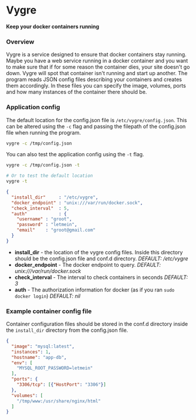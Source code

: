 # Vygre
**Keep your docker containers running**

### Overview
Vygre is a service designed to ensure that docker containers stay running. Maybe you have a web service running in a docker container and you want to make sure that if for some reason the container dies, your site doesn't go down. Vygre will spot that container isn't running and start up another.
The program reads JSON config files describing your containers and creates them accordingly. In these files you can specify the image, volumes, ports and how many instances of the container there should be.

### Application config
The default location for the config.json file is `/etc/vygre/config.json`. This can be altered using the `-c` flag and passing the filepath of the config.json file when running the program.

```sh
vygre -c /tmp/config.json
```

You can also test the application config using the `-t` flag.

```sh
vygre -c /tmp/config.json -t

# Or to test the default location
vygre -t
```

```json
{
  "install_dir"     : "/etc/vygre",
  "docker_endpoint" : "unix:///var/run/docker.sock",
  "check_interval"  : 5,
  "auth"            : {
    "username" : "groot",
    "password" : "letmein",
    "email"    : "groot@gmail.com"
  }
}
```
* **install_dir** - the location of the vygre config files. Inside this directory should be the config.json file and conf.d directory. *DEFAULT: /etc/vygre*
* **docker_endpoint** - The docker endpoint to query. *DEFAULT: unix:///var/run/docker.sock*
* **check_interval** - The interval to check containers in seconds *DEFAULT: 3*
* **auth** - The authorization information for docker (as if you ran `sudo docker login`) *DEFAULT: nil*

### Example container config file
Container configuration files should be stored in the conf.d directory inside the `install_dir` directory from the config.json file. 
```json
{
  "image": "mysql:latest",
  "instances": 1,
  "hostname": "app-db",
  "env": [
    "MYSQL_ROOT_PASSWORD=letmein"
  ],
  "ports": {
    "3306/tcp": [{"HostPort": "3306"}]
  },
  "volumes": [
    "/tmp/www:/usr/share/nginx/html"
  ]
}
```